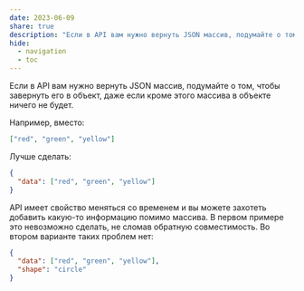 ```yaml
---
date: 2023-06-09
share: true
description: "Если в API вам нужно вернуть JSON массив, подумайте о том, чтобы завернуть его в объект, даже если кроме этого массива в объекте ничего не будет"
hide:
  - navigation
  - toc
---
```


Если в API вам нужно вернуть JSON массив, подумайте о том, чтобы завернуть его в объект, даже если кроме этого массива в объекте ничего не будет. 

Например, вместо:
```json
["red", "green", "yellow"]
```

Лучше сделать:
```json
{
  "data": ["red", "green", "yellow"]
}
```

API имеет свойство меняться со временем и вы можете захотеть добавить какую-то информацию помимо массива. В первом примере это невозможно сделать, не сломав обратную совместимость. Во втором варианте таких проблем нет:
```json
{
  "data": ["red", "green", "yellow"],
  "shape": "circle"
}
```
